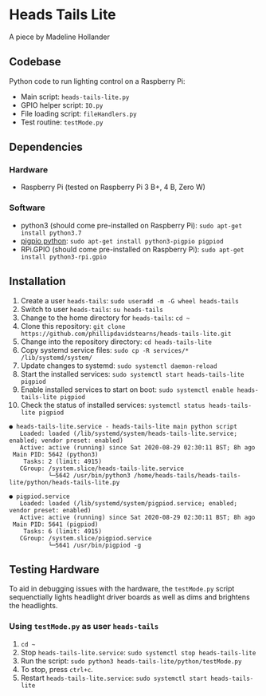 # Heads Tails Lite

A piece by Madeline Hollander

## Codebase

Python code to run lighting control on a Raspberry Pi:

* Main script: `heads-tails-lite.py`
* GPIO helper script: `IO.py`
* File loading script: `fileHandlers.py`
* Test routine: `testMode.py`

## Dependencies

### Hardware

* Raspberry Pi (tested on Raspberry Pi 3 B+, 4 B, Zero W)

### Software

* python3 (should come pre-installed on Raspberry Pi): `sudo apt-get install python3.7`
* [pigpio python](http://abyz.me.uk/rpi/pigpio/python.html): `sudo apt-get install python3-pigpio pigpiod`
* RPi.GPIO (should come pre-installed on Raspberry Pi): `sudo apt-get install python3-rpi.gpio`

## Installation

1. Create a user `heads-tails`: `sudo useradd -m -G wheel heads-tails`
1. Switch to user `heads-tails`: `su heads-tails`
1. Change to the home directory for `heads-tails`: `cd ~`
1. Clone this repository: `git clone https://github.com/phillipdavidstearns/heads-tails-lite.git`
1. Change into the repository directory: `cd heads-tails-lite`
1. Copy systemd service files: `sudo cp -R services/* /lib/systemd/system/`
1. Update changes to systemd: `sudo systemctl daemon-reload`
1. Start the installed services: `sudo systemctl start heads-tails-lite pigpiod`
1. Enable installed services to start on boot: `sudo systemctl enable heads-tails-lite pigpiod`
1. Check the status of installed services: `systemctl status heads-tails-lite pigpiod`

```
● heads-tails-lite.service - heads-tails-lite main python script
   Loaded: loaded (/lib/systemd/system/heads-tails-lite.service; enabled; vendor preset: enabled)
   Active: active (running) since Sat 2020-08-29 02:30:11 BST; 8h ago
 Main PID: 5642 (python3)
    Tasks: 2 (limit: 4915)
   CGroup: /system.slice/heads-tails-lite.service
           └─5642 /usr/bin/python3 /home/heads-tails/heads-tails-lite/python/heads-tails-lite.py

● pigpiod.service
   Loaded: loaded (/lib/systemd/system/pigpiod.service; enabled; vendor preset: enabled)
   Active: active (running) since Sat 2020-08-29 02:30:11 BST; 8h ago
 Main PID: 5641 (pigpiod)
    Tasks: 6 (limit: 4915)
   CGroup: /system.slice/pigpiod.service
           └─5641 /usr/bin/pigpiod -g
```

## Testing Hardware

To aid in debugging issues with the hardware, the `testMode.py` script sequenctially lights headlight driver boards as well as dims and brightens the headlights.

### Using `testMode.py` as user `heads-tails`

1. `cd ~`
1. Stop `heads-tails-lite.service`: `sudo systemctl stop heads-tails-lite`
1. Run the script: `sudo python3 heads-tails-lite/python/testMode.py`
1. To stop, press `ctrl+c`.
1. Restart `heads-tails-lite.service`: `sudo systemctl start heads-tails-lite`
